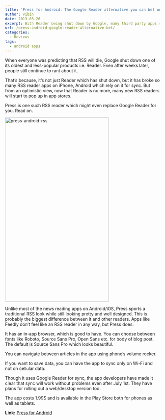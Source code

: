 ```yaml
---
title: 'Press for Android: The Google Reader alternative you can bet on'
author: vibin
date: 2013-03-26
excerpt: With Reader being shut down by Google, many third party apps race up to make the best RSS reading experience. Press for Android is one such example.
url: /press-android-google-reader-alternative-bet/
categories:
  - Reviews
tags:
  - android apps
---
```

When everyone was predicting that RSS will die, Google shut down one of its oldest and less-popular products i.e. Reader. Even after weeks later, people still continue to rant about it.

That&#8217;s because, it&#8217;s not just Reader which has shut down, but it has broke so many RSS reader apps on iPhone, Android which rely on it for sync. But from an optimistic view, now that Reader is no more, many new RSS readers will start to pop up in app stores.

Press is one such RSS reader which might even replace Google Reader for you. Read on.

[<img class="aligncenter size-medium wp-image-72590" alt="press-android-rss" src="http://cdn.devilsworkshop.org/files/2013/03/Screenshot_2013-03-26-22-53-31-337x600.png" width="337" height="600" />][1]

Unlike most of the news reading apps on Android/iOS, Press sports a traditional RSS look while still looking pretty and well designed. This is probably the biggest difference between it and other readers. Apps like Feedly don&#8217;t feel like an RSS reader in any way, but Press does.

It has an in-app browser, which is good to have. You can choose between fonts like Roboto, Source Sans Pro, Open Sans etc. for body of blog post. The default is Source Sans Pro which looks beautiful.

You can navigate between articles in the app using phone&#8217;s volume rocker.

If you want to save data, you can have the app to sync only on Wi-Fi and not on cellular data.

Though it uses Google Reader for sync, the app developers have made it clear that sync will work without problems even after July 1st. They have plans for rolling out a web/desktop version too.

The app costs 1.99$ and is available in the Play Store both for phones as well as tablets.

**Link:** <a href="https://play.google.com/store/apps/details?id=com.twentyfivesquares.press" onclick="_gaq.push(['_trackEvent', 'outbound-article', 'https://play.google.com/store/apps/details?id=com.twentyfivesquares.press', 'Press for Android']);" >Press for Android</a>

 [1]: http://cdn.devilsworkshop.org/files/2013/03/Screenshot_2013-03-26-22-53-31.png
